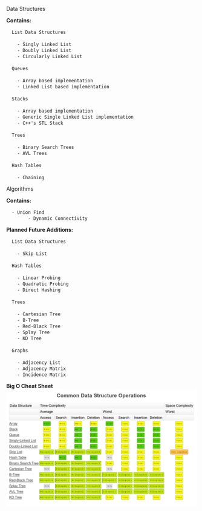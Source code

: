 Data Structures

**Contains:**

      List Data Structures

        - Singly Linked List
        - Doubly Linked List
        - Circularly Linked List

      Queues

        - Array based implementation
        - Linked List based implementation

      Stacks

        - Array based implementation
        - Generic Single Linked List implementation
        - C++'s STL Stack

      Trees

        - Binary Search Trees
        - AVL Trees

      Hash Tables

        - Chaining
        
Algorithms

**Contains:**
      
      - Union Find
            - Dynamic Connectivity

 **Planned Future Additions:**

      List Data Structures

        - Skip List

      Hash Tables

        - Linear Probing
        - Quadratic Probing
        - Direct Hashing

      Trees

        - Cartesian Tree
        - B-Tree
        - Red-Black Tree
        - Splay Tree
        - KD Tree

      Graphs

        - Adjacency List
        - Adjacency Matrix
        - Incidence Matrix

  **Big O Cheat Sheet**
  ![alt text](https://raw.githubusercontent.com/NamanhTran/data-structures/master/etc/pictures/Screenshot%20from%202018-10-13%2013-42-11.png)
